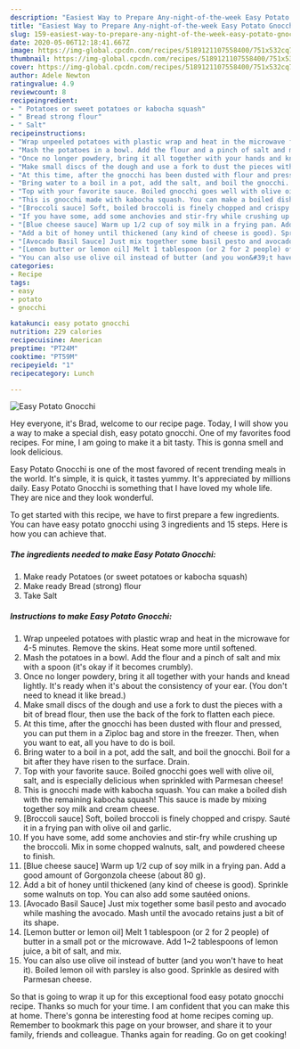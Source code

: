 ```yaml
---
description: "Easiest Way to Prepare Any-night-of-the-week Easy Potato Gnocchi"
title: "Easiest Way to Prepare Any-night-of-the-week Easy Potato Gnocchi"
slug: 159-easiest-way-to-prepare-any-night-of-the-week-easy-potato-gnocchi
date: 2020-05-06T12:18:41.667Z
image: https://img-global.cpcdn.com/recipes/5189121107558400/751x532cq70/easy-potato-gnocchi-recipe-main-photo.jpg
thumbnail: https://img-global.cpcdn.com/recipes/5189121107558400/751x532cq70/easy-potato-gnocchi-recipe-main-photo.jpg
cover: https://img-global.cpcdn.com/recipes/5189121107558400/751x532cq70/easy-potato-gnocchi-recipe-main-photo.jpg
author: Adele Newton
ratingvalue: 4.9
reviewcount: 8
recipeingredient:
- " Potatoes or sweet potatoes or kabocha squash"
- " Bread strong flour"
- " Salt"
recipeinstructions:
- "Wrap unpeeled potatoes with plastic wrap and heat in the microwave for 4-5 minutes. Remove the skins. Heat some more until softened."
- "Mash the potatoes in a bowl. Add the flour and a pinch of salt and mix with a spoon (it&#39;s okay if it becomes crumbly)."
- "Once no longer powdery, bring it all together with your hands and knead lightly. It&#39;s ready when it&#39;s about the consistency of your ear. (You don&#39;t need to knead it like bread.)"
- "Make small discs of the dough and use a fork to dust the pieces with a bit of bread flour, then use the back of the fork to flatten each piece."
- "At this time, after the gnocchi has been dusted with flour and pressed, you can put them in a Ziploc bag and store in the freezer. Then, when you want to eat, all you have to do is boil."
- "Bring water to a boil in a pot, add the salt, and boil the gnocchi. Boil for a bit after they have risen to the surface. Drain."
- "Top with your favorite sauce. Boiled gnocchi goes well with olive oil, salt, and is especially delicious when sprinkled with Parmesan cheese!"
- "This is gnocchi made with kabocha squash. You can make a boiled dish with the remaining kabocha squash! This sauce is made by mixing together soy milk and cream cheese."
- "[Broccoli sauce] Soft, boiled broccoli is finely chopped and crispy. Sauté it in a frying pan with olive oil and garlic."
- "If you have some, add some anchovies and stir-fry while crushing up the broccoli. Mix in some chopped walnuts, salt, and powdered cheese to finish."
- "[Blue cheese sauce] Warm up 1/2 cup of soy milk in a frying pan. Add a good amount of Gorgonzola cheese (about 80 g)."
- "Add a bit of honey until thickened (any kind of cheese is good). Sprinkle some walnuts on top. You can also add some sautéed onions."
- "[Avocado Basil Sauce] Just mix together some basil pesto and avocado while mashing the avocado. Mash until the avocado retains just a bit of its shape."
- "[Lemon butter or lemon oil] Melt 1 tablespoon (or 2 for 2 people) of butter in a small pot or the microwave. Add 1~2 tablespoons of lemon juice, a bit of salt, and mix."
- "You can also use olive oil instead of butter (and you won&#39;t have to heat it). Boiled lemon oil with parsley is also good. Sprinkle as desired with Parmesan cheese."
categories:
- Recipe
tags:
- easy
- potato
- gnocchi

katakunci: easy potato gnocchi 
nutrition: 229 calories
recipecuisine: American
preptime: "PT24M"
cooktime: "PT59M"
recipeyield: "1"
recipecategory: Lunch

---
```



![Easy Potato Gnocchi](https://img-global.cpcdn.com/recipes/5189121107558400/751x532cq70/easy-potato-gnocchi-recipe-main-photo.jpg)

Hey everyone, it's Brad, welcome to our recipe page. Today, I will show you a way to make a special dish, easy potato gnocchi. One of my favorites food recipes. For mine, I am going to make it a bit tasty. This is gonna smell and look delicious.

Easy Potato Gnocchi is one of the most favored of recent trending meals in the world. It's simple, it is quick, it tastes yummy. It's appreciated by millions daily. Easy Potato Gnocchi is something that I have loved my whole life. They are nice and they look wonderful.




To get started with this recipe, we have to first prepare a few ingredients. You can have easy potato gnocchi using 3 ingredients and 15 steps. Here is how you can achieve that.

<!--inarticleads1-->

##### The ingredients needed to make Easy Potato Gnocchi:

1. Make ready  Potatoes (or sweet potatoes or kabocha squash)
1. Make ready  Bread (strong) flour
1. Take  Salt




<!--inarticleads2-->

##### Instructions to make Easy Potato Gnocchi:

1. Wrap unpeeled potatoes with plastic wrap and heat in the microwave for 4-5 minutes. Remove the skins. Heat some more until softened.
1. Mash the potatoes in a bowl. Add the flour and a pinch of salt and mix with a spoon (it&#39;s okay if it becomes crumbly).
1. Once no longer powdery, bring it all together with your hands and knead lightly. It&#39;s ready when it&#39;s about the consistency of your ear. (You don&#39;t need to knead it like bread.)
1. Make small discs of the dough and use a fork to dust the pieces with a bit of bread flour, then use the back of the fork to flatten each piece.
1. At this time, after the gnocchi has been dusted with flour and pressed, you can put them in a Ziploc bag and store in the freezer. Then, when you want to eat, all you have to do is boil.
1. Bring water to a boil in a pot, add the salt, and boil the gnocchi. Boil for a bit after they have risen to the surface. Drain.
1. Top with your favorite sauce. Boiled gnocchi goes well with olive oil, salt, and is especially delicious when sprinkled with Parmesan cheese!
1. This is gnocchi made with kabocha squash. You can make a boiled dish with the remaining kabocha squash! This sauce is made by mixing together soy milk and cream cheese.
1. [Broccoli sauce] Soft, boiled broccoli is finely chopped and crispy. Sauté it in a frying pan with olive oil and garlic.
1. If you have some, add some anchovies and stir-fry while crushing up the broccoli. Mix in some chopped walnuts, salt, and powdered cheese to finish.
1. [Blue cheese sauce] Warm up 1/2 cup of soy milk in a frying pan. Add a good amount of Gorgonzola cheese (about 80 g).
1. Add a bit of honey until thickened (any kind of cheese is good). Sprinkle some walnuts on top. You can also add some sautéed onions.
1. [Avocado Basil Sauce] Just mix together some basil pesto and avocado while mashing the avocado. Mash until the avocado retains just a bit of its shape.
1. [Lemon butter or lemon oil] Melt 1 tablespoon (or 2 for 2 people) of butter in a small pot or the microwave. Add 1~2 tablespoons of lemon juice, a bit of salt, and mix.
1. You can also use olive oil instead of butter (and you won&#39;t have to heat it). Boiled lemon oil with parsley is also good. Sprinkle as desired with Parmesan cheese.




So that is going to wrap it up for this exceptional food easy potato gnocchi recipe. Thanks so much for your time. I am confident that you can make this at home. There's gonna be interesting food at home recipes coming up. Remember to bookmark this page on your browser, and share it to your family, friends and colleague. Thanks again for reading. Go on get cooking!
